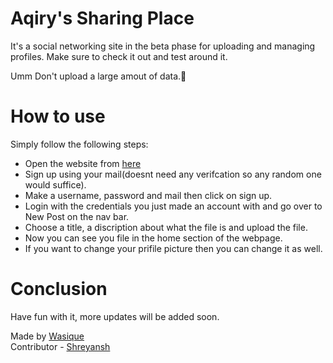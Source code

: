 # Aqiry's Sharing Place
It's a social networking site in the beta phase for uploading and managing profiles. Make sure to check it out and test around it.

Umm Don't upload a large amout of data.🙂

# How to use 
Simply follow the following steps:
* Open the website from [here](https://aqiry.pythonanywhere.com/)
* Sign up using your mail(doesnt need any verifcation so any random one would suffice).
* Make a username, password and mail then click on sign up.
* Login with the credentials you just made an account with and go over to New Post on the nav bar.
* Choose a title, a discription about what the file is and upload the file.
* Now you can see you file in the home section of the webpage.
* If you want to change your prifile picture then you can change it as well.

# Conclusion 
Have fun with it, more updates will be added soon.

Made by [Wasique](https://github.com/Aqiry)
<br>
Contributor - [Shreyansh](https://github.com/shrey208/)
